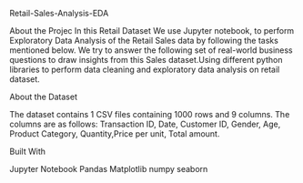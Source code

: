 Retail-Sales-Analysis-EDA

About the Projec
In this Retail Dataset We use Jupyter notebook, to perform Exploratory Data Analysis of the Retail Sales data by following the tasks mentioned below. We try to answer the following set of real-world business questions to draw insights from this  Sales dataset.Using different python libraries to perform data cleaning and exploratory data analysis on retail dataset.

About the Dataset

The dataset contains 1 CSV files containing  1000 rows and 9 columns. The columns are as follows:
Transaction ID, Date, Customer ID,  Gender, Age, Product Category, Quantity,Price per unit, Total amount.

Built With

Jupyter Notebook
Pandas
Matplotlib
numpy
seaborn
